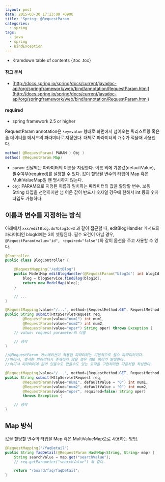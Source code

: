 ```yaml
---
layout: post
date: 2015-03-30 17:23:00 +0900
title: 'Spring: @RequestParam'
categories:
  - spring
tags:
  - java
  - spring
  - BindException
---
```


* Kramdown table of contents
{:toc .toc}

#### 참고 문서
- [http://docs.spring.io/spring/docs/current/javadoc-api/org/springframework/web/bind/annotation/RequestParam.html](http://docs.spring.io/spring/docs/current/javadoc-api/org/springframework/web/bind/annotation/RequestParam.html)

#### required

- spring framework 2.5 or higher

RequestParam annotation은 `key=value` 형태로 화면에서 넘어오는 쿼리스트링 혹은 폼 데이터를 메서드의 파라미터로 지정한다. 대체로 파라미터의 개수가 적을때 사용한다.

```java
method( @RequestParam( PARAM ) Obj )
method( @RequestParam Map)
```

- `param`: 전달되는 파라미터의 이름을 지정한다. 이름 외에 기본값(defaultValue), 필수여부(required)를  설정할 수 있다. 값이 할당될 변수의 타입이 Map 혹은 MultiValueMap일 땐 명시하지 않는다.
- `obj`: PARAM으로 지정된 이름과 일치하는 파라미터의 값을 할당할 변수. 보통 String 타입을 선언하지만 넘  어온 값이 반드시 숫자일 경우에 한해서 int 등의 숫자 타입도 가능하다.

## 이름과 변수를 지정하는 방식

아래에서 `xxx/editBlog.do?blogId=3` 과 같이 접근할 때, editBlogHandler 메서드의 파라미터인 blogId에는 3이 셋팅된다. 필수 요건이 아닐 경우, `@RequestParam(value="id", required="false")`와 같이 옵션을 주고 사용할 수 있다.

```java
@Controller
public class BlogController {

    @RequestMapping("/editBlog")
    public ModelMap editBlogHandler(@RequestParam("blogId") int blogId) {
        blog = blogService.findBlog(blogId);
        return new ModelMap(blog);
    }

    // ...
}
```

```java
@RequestMapping(value="/...", method={RequestMethod.GET, RequestMethod.POST})
public String submit(HttpServletRequest req,
        @RequestParam(value="num1") int num1,
        @RequestParam(value="num2") int num2,
        @RequestParam(value="oper") String oper) throws Exception {
    // value: request parameter의 이름

    // 생략
}

//@RequestParam 어노테이션이 적용된 파라미터는 기본적으로 필수 파라미터이다.
//따라서, 명시한 파라미터가 존재하지 않을 경우 400 에러가 발생한다.
//여기서 파라미터에 값이 있을수도 없을수도 있는 로직을 구현하려면 다음처럼 작성한다.

@RequestMapping(value="/...", method={RequestMethod.GET, RequestMethod.POST})
public String submit(HttpServletRequest req,
        @RequestParam(value="num1", defaultValue = "0") int num1,
        @RequestParam(value="num2", defaultValue = "0") int num2,
        @RequestParam(value="oper", required=false) String oper)
        throws Exception {

    // 생략
}
```

## Map 방식

값을 할당할 변수의 타입을 Map 혹은 MultiValueMap으로 사용하는 방법.

```java
@RequestMapping("/faqDetail")
public String faqDetail(@RequestParam HashMap<String, String> map) {
    String searchValue = map.get("searchValue");
    // req.getParameter("searchValue") 와 같다.

    return "/board/faq/faqDetail";
}
```
